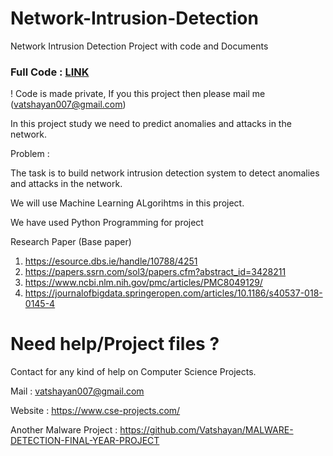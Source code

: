 # Network-Intrusion-Detection
Network Intrusion Detection Project with code and Documents

### Full Code : [LINK](https://colab.research.google.com/drive/1LCaFLFNf4dOUU1jznIhaVEdBeb_F7K4L?usp=sharing)

! Code is made private, If you this project then please mail me (vatshayan007@gmail.com) 

In this project study we need to predict anomalies and attacks in the network.

Problem :

The task is to build network intrusion detection system to detect anomalies and attacks in the network.

We will use Machine Learning ALgorihtms in this project.

We have used Python Programming for project

Research Paper (Base paper)
1. https://esource.dbs.ie/handle/10788/4251
2. https://papers.ssrn.com/sol3/papers.cfm?abstract_id=3428211
3. https://www.ncbi.nlm.nih.gov/pmc/articles/PMC8049129/
4. https://journalofbigdata.springeropen.com/articles/10.1186/s40537-018-0145-4


# Need help/Project files ?

Contact for any kind of help on Computer Science Projects. 

Mail : vatshayan007@gmail.com

Website : https://www.cse-projects.com/

Another Malware Project : https://github.com/Vatshayan/MALWARE-DETECTION-FINAL-YEAR-PROJECT
